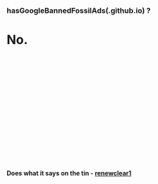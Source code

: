 <html>
<head>
<!-- Primary Meta Tags -->
<title>Has Google banned Fossil Fuel Advertisements?</title>
<meta name="title" content="Has Google banned Fossil Fuel Advertisements?">
<meta name="description" content="Has Google banned Fossil Fuel Advertisements? - Click to see the answer.">

<!-- Open Graph / Facebook -->
<meta property="og:type" content="website">
<meta property="og:url" content="https://metatags.io/">
<meta property="og:title" content="Has Google banned Fossil  Ads?">
<meta property="og:description" content="Has Google banned Fossil Fuel Advertisements? - Click to see the answer.">
<!-- <meta property="og:image" content="https://metatags.io/assets/meta-tags-16a33a6a8531e519cc0936fbba0ad904e52d35f34a46c97a2c9f6f7dd7d336f2.png">-->

<!-- Twitter -->
<meta property="twitter:card" content="summary_large_
">
<meta property="twitter:url" content="https://metatags.io/">
<meta property="twitter:title" content="Has Google banned Fossil  Ads?">
<meta property="twitter:description" content="Has Google banned Fossil Fuel Advertisements? - Click to see the answer.">
<!-- <meta property="twitter:image" content="https://metatags.io/assets/meta-tags-16a33a6a8531e519cc0936fbba0ad904e52d35f34a46c97a2c9f6f7dd7d336f2.png"> -->
</head>

<h3> hasGoogleBannedFossilAds<tiny>(.github.io)</tiny> ?</h3>


<h1><b>No.</b></h1>

<br>
<br>
<br>
<br>
<br>
<br>
<br>
<br>
<br>
<br>
<br>
<br>
<br>
<br>

<h4> Does what it says on the tin - <a href="https://twitter.com/renewclear1">renewclear1</a></h4>
